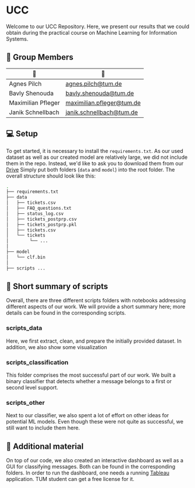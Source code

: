 # UCC
Welcome to our UCC Repository. Here, we present our results that we could obtain during the practical course on Machine Learning for Information Systems.



## 👥 Group Members

| 👤                    | 📨                           |
|-----------------------|------------------------------|
| Agnes Pilch           | agnes.pilch@tum.de           |
| Bavly Shenouda        | bavly.shenouda@tum.de        |
| Maximilian Pfleger    | maximilian.pfleger@tum.de    |
| Janik Schnellbach     | janik.schnellbach@tum.de     |


## 💻 Setup

To get started, it is necessary to install the `requirements.txt`.
As our used dataset as well as our created model are relatively large, we did not include them in the repo.
Instead, we'd like to ask you to download them from our [Drive](https://drive.google.com/drive/folders/1Pi9XV9RcRePrITCkfHs8njhgbE0YbsIy?usp=sharing)
Simply put both folders (`data` and `model`) into the root folder.
The overall structure should look like this:

```bash
.
├── requirements.txt
├── data
│   ├── tickets.csv
│   ├── FAQ_questions.txt
│   ├── status_log.csv
│   ├── tickets_postprp.csv
│   ├── tickets_postprp.pkl
│   ├── tickets.csv
│   └── tickets
│        └── ...
│ 
├── model
│   └── clf.bin
│
├── scripts ...
```

## 📖 Short summary of scripts
Overall, there are three different scripts folders with notebooks addressing different aspects of our work. We will provide a short summary here; more details can be found in the corresponding scripts.

### scripts_data
Here, we first extract, clean, and prepare the initially provided dataset. In addition, we also show some visualization

### scripts_classification
This folder comprises the most successful part of our work. We built a binary classifier that detects whether a message belongs to a first or second level support.

### scripts_other
Next to our classifier, we also spent a lot of effort on other ideas for potential ML models. Even though these were not quite as successful, we still want to include them here.

## 🎨 Additional material
On top of our code, we also created an interactive dashboard as well as a GUI for classifying messages. Both can be found in the corresponding folders. In order to run the dashboard, one needs a running [Tableau](https://www.tableau.com/de-de/products/desktop) application. TUM student can get a free license for it.
